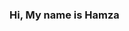 

### Hi, My name is Hamza
<!---
hamzasaleem24/hamzasaleem24 is a ✨ special ✨ repository because its `README.md` (this file) appears on your GitHub profile.
You can click the Preview link to take a look at your changes.
--->
